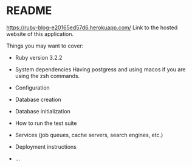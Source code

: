 # README

https://ruby-blog-e20165ed57d6.herokuapp.com/
Link to the hosted website of this application.

Things you may want to cover:

- Ruby version
  3.2.2

- System dependencies
  Having postgress and using macos if you are using the zsh commands.

- Configuration

- Database creation

- Database initialization

- How to run the test suite

- Services (job queues, cache servers, search engines, etc.)

- Deployment instructions

- ...
